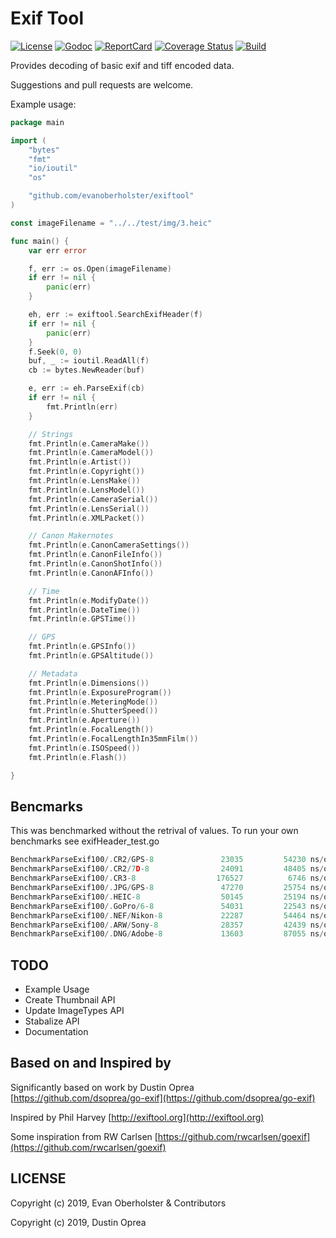 # Exif Tool

[![License][License-Image]][License-Url]
[![Godoc][Godoc-Image]][Godoc-Url]
[![ReportCard][ReportCard-Image]][ReportCard-Url]
[![Coverage Status](https://coveralls.io/repos/github/evanoberholster/exiftool/badge.svg?branch=master)](https://coveralls.io/github/evanoberholster/exiftool?branch=master)
[![Build][Build-Status-Image]][Build-Status-Url]

Provides decoding of basic exif and tiff encoded data.

Suggestions and pull requests are welcome.

Example usage:

```go
package main

import (
	"bytes"
	"fmt"
	"io/ioutil"
	"os"

	"github.com/evanoberholster/exiftool"
)

const imageFilename = "../../test/img/3.heic"

func main() {
	var err error

	f, err := os.Open(imageFilename)
	if err != nil {
	    panic(err)
	}

	eh, err := exiftool.SearchExifHeader(f)
	if err != nil {
	    panic(err)
	}
	f.Seek(0, 0)
	buf, _ := ioutil.ReadAll(f)
	cb := bytes.NewReader(buf)

	e, err := eh.ParseExif(cb)
	if err != nil {
	    fmt.Println(err)
	}

	// Strings
	fmt.Println(e.CameraMake())
	fmt.Println(e.CameraModel())
	fmt.Println(e.Artist())
	fmt.Println(e.Copyright())
	fmt.Println(e.LensMake())
	fmt.Println(e.LensModel())
	fmt.Println(e.CameraSerial())
	fmt.Println(e.LensSerial())
	fmt.Println(e.XMLPacket())

	// Canon Makernotes
	fmt.Println(e.CanonCameraSettings())
	fmt.Println(e.CanonFileInfo())
	fmt.Println(e.CanonShotInfo())
	fmt.Println(e.CanonAFInfo())

	// Time
	fmt.Println(e.ModifyDate())
	fmt.Println(e.DateTime())
	fmt.Println(e.GPSTime())

	// GPS
	fmt.Println(e.GPSInfo())
	fmt.Println(e.GPSAltitude())

    // Metadata
	fmt.Println(e.Dimensions())
	fmt.Println(e.ExposureProgram())
	fmt.Println(e.MeteringMode())
	fmt.Println(e.ShutterSpeed())
	fmt.Println(e.Aperture())
	fmt.Println(e.FocalLength())
	fmt.Println(e.FocalLengthIn35mmFilm())
	fmt.Println(e.ISOSpeed())
	fmt.Println(e.Flash())

}
```

## Bencmarks

This was benchmarked without the retrival of values.
To run your own benchmarks see exifHeader_test.go

```go
BenchmarkParseExif100/.CR2/GPS-8         	   23035	     54230 ns/op	    9310 B/op	      56 allocs/op
BenchmarkParseExif100/.CR2/7D-8          	   24091	     48405 ns/op	    8957 B/op	      54 allocs/op
BenchmarkParseExif100/.CR3-8             	  176527	      6746 ns/op	     901 B/op	      14 allocs/op
BenchmarkParseExif100/.JPG/GPS-8         	   47270	     25754 ns/op	    5123 B/op	      32 allocs/op
BenchmarkParseExif100/.HEIC-8            	   50145	     25194 ns/op	    4882 B/op	      29 allocs/op
BenchmarkParseExif100/.GoPro/6-8         	   54031	     22543 ns/op	    3782 B/op	      28 allocs/op
BenchmarkParseExif100/.NEF/Nikon-8       	   22287	     54464 ns/op	   12417 B/op	      59 allocs/op
BenchmarkParseExif100/.ARW/Sony-8        	   28357	     42439 ns/op	    7671 B/op	      53 allocs/op
BenchmarkParseExif100/.DNG/Adobe-8       	   13603	     87055 ns/op	   18494 B/op	      87 allocs/op
```

## TODO

- Example Usage
- Create Thumbnail API
- Update ImageTypes API
- Stabalize API
- Documentation

## Based on and Inspired by

Significantly based on work by Dustin Oprea [https://github.com/dsoprea/go-exif](https://github.com/dsoprea/go-exif)

Inspired by Phil Harvey [http://exiftool.org](http://exiftool.org)

Some inspiration from RW Carlsen [https://github.com/rwcarlsen/goexif](https://github.com/rwcarlsen/goexif)

## LICENSE

Copyright (c) 2019, Evan Oberholster & Contributors

Copyright (c) 2019, Dustin Oprea

[License-Url]: https://opensource.org/licenses/MIT
[License-Image]: https://img.shields.io/badge/License-MIT-blue.svg?maxAge=2592000
[Godoc-Url]: https://godoc.org/github.com/evanoberholster/exiftool
[Godoc-Image]: https://godoc.org/github.com/evanoberholster/exiftool?status.svg
[ReportCard-Url]: https://goreportcard.com/report/github.com/evanoberholster/exiftool
[ReportCard-Image]: https://goreportcard.com/badge/github.com/evanoberholster/exiftool
[Build-Status-Url]: https://travis-ci.com/evanoberholster/exiftool?branch=master
[Build-Status-Image]: https://travis-ci.com/evanoberholster/exiftool.svg?branch=master